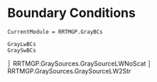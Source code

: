 # Boundary Conditions

```@meta
CurrentModule = RRTMGP.GrayBCs
```

```@docs
GrayLwBCs
GraySwBCs
```

│     RRTMGP.GraySources.GraySourceLWNoScat
│     RRTMGP.GraySources.GraySourceLW2Str
